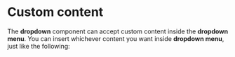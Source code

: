 # Custom content

The **dropdown** component can accept custom content inside the **dropdown menu**. You can insert whichever content you want inside **dropdown menu**, just like the following: